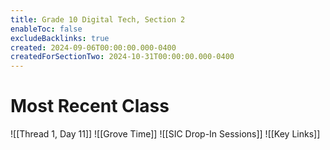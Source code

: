```yaml
---
title: Grade 10 Digital Tech, Section 2
enableToc: false
excludeBacklinks: true
created: 2024-09-06T00:00:00.000-0400
createdForSectionTwo: 2024-10-31T00:00:00.000-0400
---
```

# Most Recent Class
![[Thread 1, Day 11]]
![[Grove Time]]
![[SIC Drop-In Sessions]]
![[Key Links]]
